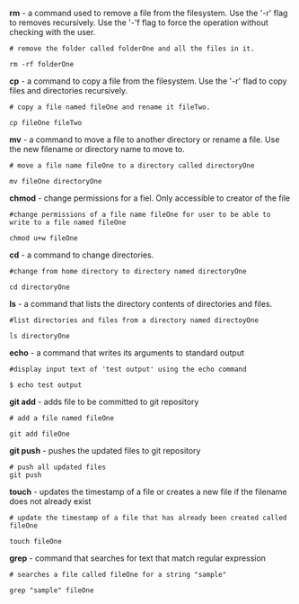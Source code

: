
**rm** - a command used to remove a file from the filesystem. Use the '-r' flag to removes recursively. Use the '-'f flag to force the operation without checking with the user.
```
# remove the folder called folderOne and all the files in it.

rm -rf folderOne
```


**cp** - a command to copy a file from the filesystem. Use the '-r' flad to copy files and directories recursively.

```
# copy a file named fileOne and rename it fileTwo.

cp fileOne fileTwo
```


**mv** - a command to move a file to another directory or rename a file. Use the new filename or directory name to move to.

```
# move a file name fileOne to a directory called directoryOne

mv fileOne directoryOne
```

**chmod** - change permissions for a fiel. Only accessible to creator of the file

```
#change permissions of a file name fileOne for user to be able to write to a file named fileOne

chmod u+w fileOne
```


**cd** - a command to change directories. 

```
#change from home directory to directory named directoryOne

cd directoryOne
```


**ls** - a command that lists the directory contents of directories and files.

```
#list directories and files from a directory named directoyOne

ls directoryOne
```


**echo** - a command that writes its arguments to standard output

```
#display input text of 'test output' using the echo command

$ echo test output
```


**git add** - adds file to be committed to git repository

```
# add a file named fileOne

git add fileOne
```

**git push** - pushes the updated files to git repository

```
# push all updated files 
git push
```


**touch** - updates the timestamp of a file or creates a new file if the filename does not already exist

```
# update the timestamp of a file that has already been created called fileOne

touch fileOne
```


**grep** - command that searches for text that match regular expression

```
# searches a file called fileOne for a string "sample"

grep "sample" fileOne
```


